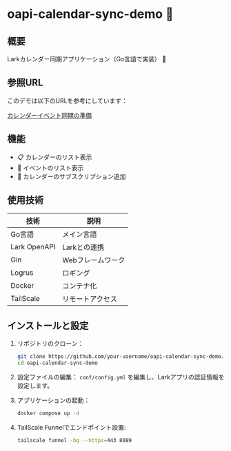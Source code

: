 # oapi-calendar-sync-demo 🚀

## 概要

Larkカレンダー同期アプリケーション（Go言語で実装） 📅

## 参照URL

このデモは以下のURLを参考にしています：

[カレンダーイベント同期の準備](https://open.larksuite.com/document/home/calendar-event-sync/prepare)

## 機能

- 📋 カレンダーのリスト表示
- 📅 イベントのリスト表示
- 🔔 カレンダーのサブスクリプション追加

## 使用技術

| 技術 | 説明 |
|------|------|
| Go言語 | メイン言語 |
| Lark OpenAPI | Larkとの連携 |
| Gin | Webフレームワーク |
| Logrus | ロギング |
| Docker | コンテナ化 |
| TailScale | リモートアクセス |

## インストールと設定

1. リポジトリのクローン：
   ```bash
   git clone https://github.com/your-username/oapi-calendar-sync-demo.git
   cd oapi-calendar-sync-demo
   ```

2. 設定ファイルの編集：
   `conf/config.yml` を編集し、Larkアプリの認証情報を設定します。

3. アプリケーションの起動：
   ```bash
   docker compose up -d
   ```

4. TailScale Funnelでエンドポイント設置:
   ```bash
   tailscale funnel -bg --https=443 8089
   ```
